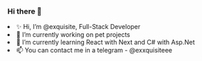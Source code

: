 ### Hi there 👋

<li>✨ Hi, I’m @exquisite, Full-Stack Developer</li>
<li>🔭 I’m currently working on pet projects</li>
<li>🌱 I’m currently learning React with Next and C# with Asp.Net</li>
<li>📫 You can contact me in a telegram - @exxquisiteee</li>
